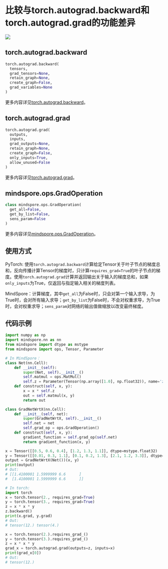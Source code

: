 # 比较与torch.autograd.backward和torch.autograd.grad的功能差异

<a href="https://gitee.com/mindspore/docs/blob/master/docs/mindspore/migration_guide/source_zh_cn/api_mapping/pytorch_diff/GradOperation.md" target="_blank"><img src="https://gitee.com/mindspore/docs/raw/master/resource/_static/logo_source.png"></a>

## torch.autograd.backward

```python
torch.autograd.backward(
  tensors,
  grad_tensors=None,
  retain_graph=None,
  create_graph=False,
  grad_variables=None
)
```

更多内容详见[torch.autograd.backward](https://pytorch.org/docs/1.5.0/autograd.html#torch.autograd.backward)。

## torch.autograd.grad

```python
torch.autograd.grad(
  outputs,
  inputs,
  grad_outputs=None,
  retain_graph=None,
  create_graph=False,
  only_inputs=True,
  allow_unused=False
)
```

更多内容详见[torch.autograd.grad](https://pytorch.org/docs/1.5.0/autograd.html#torch.autograd.grad)。

## mindspore.ops.GradOperation

```python
class mindspore.ops.GradOperation(
  get_all=False,
  get_by_list=False,
  sens_param=False
)
```

更多内容详见[mindspore.ops.GradOperation](https://mindspore.cn/docs/api/zh-CN/master/api_python/ops/mindspore.ops.GradOperation.html#mindspore.ops.GradOperation)。

## 使用方式

PyTorch: 使用`torch.autograd.backward`计算给定Tensor关于叶子节点的梯度总和，反向传播计算Tensor的梯度时，只计算`requires_grad=True`的叶子节点的梯度。使用`torch.autograd.grad`计算并返回输出关于输入的梯度总和，如果`only_inputs`为True，仅返回与指定输入相关的梯度列表。

MindSpore：计算梯度，其中`get_all`为False时，只会对第一个输入求导，为True时，会对所有输入求导；`get_by_list`为False时，不会对权重求导，为True时，会对权重求导；`sens_param`对网络的输出值做缩放以改变最终梯度。

## 代码示例

```python
import numpy as np
import mindspore.nn as nn
from mindspore import dtype as mstype
from mindspore import ops, Tensor, Parameter

# In MindSpore：
class Net(nn.Cell):
    def __init__(self):
        super(Net, self).__init__()
        self.matmul = ops.MatMul()
        self.z = Parameter(Tensor(np.array([1.0], np.float32)), name='z')
    def construct(self, x, y):
        x = x * self.z
        out = self.matmul(x, y)
        return out

class GradNetWrtX(nn.Cell):
    def __init__(self, net):
        super(GradNetWrtX, self).__init__()
        self.net = net
        self.grad_op = ops.GradOperation()
    def construct(self, x, y):
        gradient_function = self.grad_op(self.net)
        return gradient_function(x, y)

x = Tensor([[0.5, 0.6, 0.4], [1.2, 1.3, 1.1]], dtype=mstype.float32)
y = Tensor([[0.01, 0.3, 1.1], [0.1, 0.2, 1.3], [2.1, 1.2, 3.3]], dtype=mstype.float32)
output = GradNetWrtX(Net())(x, y)
print(output)
# Out:
# [[1.4100001 1.5999999 6.6      ]
#  [1.4100001 1.5999999 6.6      ]]

# In torch:
import torch
x = torch.tensor(2., requires_grad=True)
y = torch.tensor(3., requires_grad=True)
z = x * x * y
z.backward()
print(x.grad, y.grad)
# Out:
# tensor(12.) tensor(4.)

x = torch.tensor(2.).requires_grad_()
y = torch.tensor(3.).requires_grad_()
z = x * x * y
grad_x = torch.autograd.grad(outputs=z, inputs=x)
print(grad_x[0])
# Out:
# tensor(12.)
```
